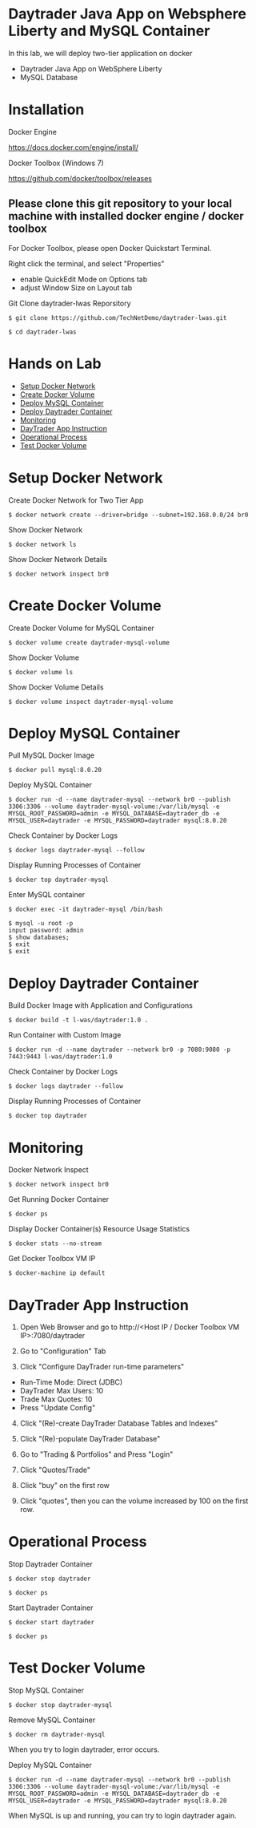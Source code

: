 # Daytrader Java App on Websphere Liberty and MySQL Container

In this lab, we will deploy two-tier application on docker
- Daytrader Java App on WebSphere Liberty
- MySQL Database


# Installation

Docker Engine

https://docs.docker.com/engine/install/ 


Docker Toolbox (Windows 7)

https://github.com/docker/toolbox/releases


## Please clone this git repository to your local machine with installed docker engine / docker toolbox

For Docker Toolbox, please open Docker Quickstart Terminal.

Right click the terminal, and select "Properties"
- enable QuickEdit Mode on Options tab
- adjust Window Size on Layout tab



Git Clone daytrader-lwas Reporsitory

    $ git clone https://github.com/TechNetDemo/daytrader-lwas.git
    
    $ cd daytrader-lwas



# Hands on Lab

- [Setup Docker Network](#setup-docker-network)
- [Create Docker Volume](#create-docker-volume)
- [Deploy MySQL Container](#deploy-mysql-container)
- [Deploy Daytrader Container](#deploy-daytrader-container)
- [Monitoring](#monitoring)
- [DayTrader App Instruction](#daytrader-app-instruction)
- [Operational Process](#operational-process)
- [Test Docker Volume](#test-docker-volume)


# Setup Docker Network

Create Docker Network for Two Tier App

    $ docker network create --driver=bridge --subnet=192.168.0.0/24 br0


Show Docker Network

    $ docker network ls
    
    
Show Docker Network Details

    $ docker network inspect br0


# Create Docker Volume

Create Docker Volume for MySQL Container

    $ docker volume create daytrader-mysql-volume


Show Docker Volume

    $ docker volume ls
    

Show Docker Volume Details

    $ docker volume inspect daytrader-mysql-volume


# Deploy MySQL Container

Pull MySQL Docker Image

    $ docker pull mysql:8.0.20


Deploy MySQL Container

    $ docker run -d --name daytrader-mysql --network br0 --publish 3306:3306 --volume daytrader-mysql-volume:/var/lib/mysql -e MYSQL_ROOT_PASSWORD=admin -e MYSQL_DATABASE=daytrader_db -e MYSQL_USER=daytrader -e MYSQL_PASSWORD=daytrader mysql:8.0.20


Check Container by Docker Logs

    $ docker logs daytrader-mysql --follow
    
    
Display Running Processes of Container

    $ docker top daytrader-mysql


Enter MySQL container

    $ docker exec -it daytrader-mysql /bin/bash
    
    $ mysql -u root -p
    input password: admin
    $ show databases;
    $ exit
    $ exit


# Deploy Daytrader Container

Build Docker Image with Application and Configurations

    $ docker build -t l-was/daytrader:1.0 .


Run Container with Custom Image

    $ docker run -d --name daytrader --network br0 -p 7080:9080 -p 7443:9443 l-was/daytrader:1.0


Check Container by Docker Logs

    $ docker logs daytrader --follow
    
Display Running Processes of Container

    $ docker top daytrader


# Monitoring

Docker Network Inspect

    $ docker network inspect br0


Get Running Docker Container

    $ docker ps
    
Display Docker Container(s) Resource Usage Statistics

    $ docker stats --no-stream


Get Docker Toolbox VM IP

    $ docker-machine ip default


# DayTrader App Instruction

1. Open Web Browser and go to http://<Host IP / Docker Toolbox VM IP>:7080/daytrader 


2. Go to "Configuration" Tab


3. Click "Configure DayTrader run-time parameters"

- Run-Time Mode: Direct (JDBC)
- DayTrader Max Users: 10
- Trade Max Quotes: 10 
- Press "Update Config"


4. Click "(Re)-create  DayTrader Database Tables and Indexes"


5. Click "(Re)-populate  DayTrader Database"


6. Go to "Trading & Portfolios" and Press "Login"


7. Click "Quotes/Trade"


8. Click "buy" on the first row


9. Click "quotes", then you can the volume increased by 100 on the first row.


# Operational Process

Stop Daytrader Container

    $ docker stop daytrader
    
    $ docker ps
    
Start Daytrader Container

    $ docker start daytrader
    
    $ docker ps
    
# Test Docker Volume

Stop MySQL Container

    $ docker stop daytrader-mysql
  
Remove MySQL Container

    $ docker rm daytrader-mysql
    
    
When you try to login daytrader, error occurs.

  
Deploy MySQL Container 

    $ docker run -d --name daytrader-mysql --network br0 --publish 3306:3306 --volume daytrader-mysql-volume:/var/lib/mysql -e MYSQL_ROOT_PASSWORD=admin -e MYSQL_DATABASE=daytrader_db -e MYSQL_USER=daytrader -e MYSQL_PASSWORD=daytrader mysql:8.0.20
    

When MySQL is up and running, you can try to login daytrader again. 

